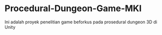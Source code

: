 # Procedural-Dungeon-Game-MKI
Ini adalah proyek penelitian game beforkus pada prosedural dungeon 3D di Unity
